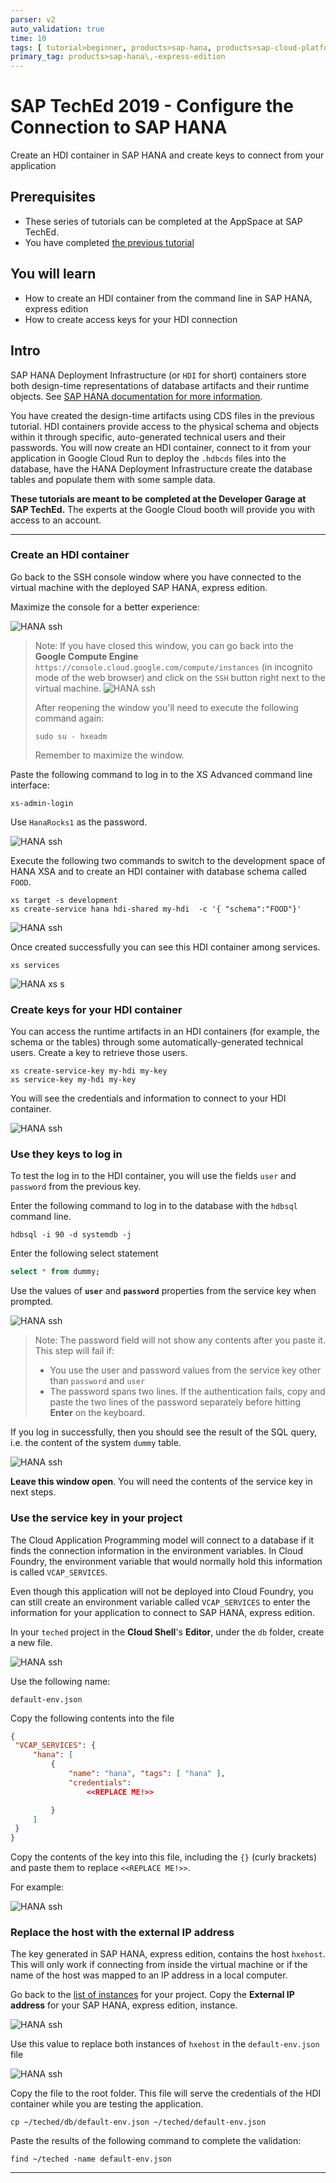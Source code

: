 ```yaml
---
parser: v2
auto_validation: true
time: 10
tags: [ tutorial>beginner, products>sap-hana, products>sap-cloud-platform]
primary_tag: products>sap-hana\,-express-edition
---
```


# SAP TechEd 2019 - Configure the Connection to SAP HANA
<!-- description --> Create an HDI container in SAP HANA and create keys to connect from your application

## Prerequisites
  - These series of tutorials can be completed at the AppSpace at SAP TechEd.
  - You have completed [the previous tutorial](teched-google-cloud-run-2)

## You will learn
  - How to create an HDI container from the command line in SAP HANA, express edition
  - How to create access keys for your HDI connection

## Intro
SAP HANA Deployment Infrastructure (or `HDI` for short) containers store both design-time representations of database artifacts and their runtime objects. See [SAP HANA documentation for more information](https://help.sap.com/viewer/4505d0bdaf4948449b7f7379d24d0f0d/2.0.04/en-US/e28abca91a004683845805efc2bf967c.html).

You have created the design-time artifacts using CDS files in the previous tutorial. HDI containers provide access to the physical schema and objects within it through specific, auto-generated technical users and their passwords.
You will now create an HDI container, connect to it from your application in Google Cloud Run to deploy the `.hdbcds` files into the database, have the HANA Deployment Infrastructure create the database tables and populate them with some sample data.

**These tutorials are meant to be completed at the Developer Garage at SAP TechEd.** The experts at the Google Cloud booth will provide you with access to an account.

---

### Create an HDI container


Go back to the SSH console window where you have connected to the virtual machine with the deployed SAP HANA, express edition.

Maximize the console for a better experience:

![HANA ssh](max_with_arrow.png)

> Note: If you have closed this window, you can go back into the **Google Compute Engine** `https://console.cloud.google.com/compute/instances` (in incognito mode of the web browser) and click on the `SSH` button right next to the virtual machine.
>  ![HANA ssh](ssh.png)
>
> After reopening the window you'll need to execute the following command again:
> ```SSH
> sudo su - hxeadm
> ```
> Remember to maximize the window.

Paste the following command to log in to the XS Advanced command line interface:

```SSH
xs-admin-login
```

Use `HanaRocks1` as the password.

![HANA ssh](2.png)

Execute the following two commands to switch to the development space of HANA XSA and to create an HDI container with database schema called `FOOD`.

```SSH
xs target -s development
xs create-service hana hdi-shared my-hdi  -c '{ "schema":"FOOD"}'
```

![HANA ssh](3.png)

Once created successfully you can see this HDI container among services.

```SSH
xs services
```

![HANA xs s](3a.jpg)


### Create keys for your HDI container


You can access the runtime artifacts in an HDI containers (for example, the schema or the tables) through some automatically-generated technical users. Create a key to retrieve those users.

```SSH
xs create-service-key my-hdi my-key
xs service-key my-hdi my-key
```

You will see the credentials and information to connect to your HDI container.

![HANA ssh](4.png)



### Use they keys to log in


To test the log in to the HDI container, you will use the fields `user` and `password` from the previous key.

Enter the following command to log in to the database with the `hdbsql` command line.

```SSH
hdbsql -i 90 -d systemdb -j
```

Enter the following select statement

```sql
select * from dummy;
```
Use the values of **`user`** and **`password`** properties from the service key when prompted.

![HANA ssh](5.png)

> Note: The password field will not show any contents after you paste it.
>  This step will fail if:
>
> - You use the user and password values from the service key other than `password` and `user`
> - The password spans two lines.  If the authentication fails, copy and paste the two lines of the password separately before hitting **Enter** on the keyboard.

If you log in successfully, then you should see the result of the SQL query, i.e. the content of the system `dummy` table.

![HANA ssh](6b.png)

**Leave this window open**. You will need the contents of the service key in next steps.


### Use the service key in your project


The Cloud Application Programming model will connect to a database if it finds the connection information in the environment variables. In Cloud Foundry, the environment variable that would normally hold this information is called `VCAP_SERVICES`.

Even though this application will not be deployed into Cloud Foundry, you can still create an environment variable called  `VCAP_SERVICES` to enter the information for your application to connect to SAP HANA, express edition.

In your `teched` project in the **Cloud Shell**'s **Editor**, under the `db` folder, create a new file.

![HANA ssh](8x.png)

Use the following name:

```file
default-env.json
```

Copy the following contents into the file

```json
{
 "VCAP_SERVICES": {
     "hana": [
         {
             "name": "hana", "tags": [ "hana" ],
             "credentials":
                 <<REPLACE ME!>>

         }
     ]
 }
}
```

Copy the contents of the key into this file, including the `{}` (curly brackets) and paste them to replace `<<REPLACE ME!>>`.

For example:

![HANA ssh](11.png)


### Replace the host with the external IP address


The key generated in SAP HANA, express edition, contains the host `hxehost`. This will only work if connecting from inside the virtual machine or if the name of the host was mapped to an IP address in a local computer.

Go back to the [list of instances](https://console.cloud.google.com/compute/instances) for your project. Copy the **External IP address** for your SAP HANA, express edition, instance.

![HANA ssh](12.png)

Use this value to replace both instances of `hxehost` in the `default-env.json` file

![HANA ssh](13.png)

Copy the file to the root folder. This file will serve the credentials of the HDI container while you are testing the application.

```shell
cp ~/teched/db/default-env.json ~/teched/default-env.json
```

Paste the results of the following command to complete the validation:

```shell
find ~/teched -name default-env.json
```



---
